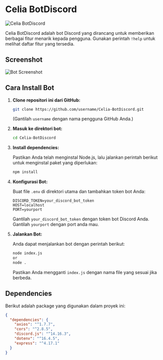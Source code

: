 # Celia BotDiscord

![Celia BotDiscord](https://i.pinimg.com/736x/47/f4/64/47f464522a1a1a9a534b7936171a8796.jpg)

Celia BotDiscord adalah bot Discord yang dirancang untuk memberikan berbagai fitur menarik kepada pengguna. Gunakan perintah `!help` untuk melihat daftar fitur yang tersedia.

## Screenshot

![Bot Screenshot](https://cdn.discordapp.com/attachments/1294204975840366632/1294210676130185298/image.png?ex=670a2f1e&is=6708dd9e&hm=c51865030a5cb079ec0d2ea739a641b96694d90e215f8cd8aa241c287f306e84&)

## Cara Install Bot

1. **Clone repositori ini dari GitHub:**

   ```bash
   git clone https://github.com/username/Celia-BotDiscord.git
   ```

   (Gantilah `username` dengan nama pengguna GitHub Anda.)

2. **Masuk ke direktori bot:**

   ```bash
   cd Celia-BotDiscord
   ```

3. **Install dependencies:**

   Pastikan Anda telah menginstal Node.js, lalu jalankan perintah berikut untuk menginstal paket yang diperlukan:

   ```bash
   npm install
   ```

4. **Konfigurasi Bot:**

   Buat file `.env` di direktori utama dan tambahkan token bot Anda:

   ```plaintext
   DISCORD_TOKEN=your_discord_bot_token
   HOST=localhost
   PORT=yourport
   ```

   Gantilah `your_discord_bot_token` dengan token bot Discord Anda.
   Gantilah `yourport` dengan port anda mau.

6. **Jalankan Bot:**

   Anda dapat menjalankan bot dengan perintah berikut:

   ```bash
   node index.js
   or
   node .
   ```

   Pastikan Anda mengganti `index.js` dengan nama file yang sesuai jika berbeda.

## Dependencies

Berikut adalah package yang digunakan dalam proyek ini:

```json
{
  "dependencies": {
    "axios": "^1.7.7",
    "cors": "^2.8.5",
    "discord.js": "^14.16.3",
    "dotenv": "^16.4.5",
    "express": "^4.17.1"
  }
}

```


